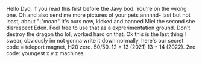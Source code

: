 Hello Dyo, If you read this first before the Javy bod. You're on the wrong one.
Oh and also send me more pictures of your pets
annnnd- last but not least, about "L'moan" It's ours now, kicked and banned Miel the second she disrespect Eden. Feel free to use that as a exprerimentation ground. 
Don't destroy the dragon tho lol, worked hard on that. 
Ok this is the last thing I swear, obviously im not gonna write it down normally, here's our secret code =  teleport magnet, H20 zero. 50/50. 12 + 13 (2021) 13 + 14 (2022).
2nd code: youngest x y z machines
